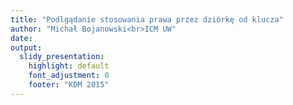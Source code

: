 ```yaml
---
title: "Podlgądanie stosowania prawa przez dziórkę od klucza"
author: "Michał Bojanowski<br>ICM UW"
date:
output:
  slidy_presentation:
    highlight: default
    font_adjustment: 0
    footer: "KDM 2015"
---
```






